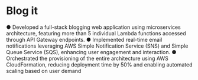 <!--- The following README.md sample file was adapted from https://gist.github.com/PurpleBooth/109311bb0361f32d87a2#file-readme-template-md by Gabriella Mosquera for academic use ---> 

# Blog it
● Developed a full-stack blogging web application using microservices architecture, featuring more than 5 individual Lambda
functions accessed through API Gateway endpoints.
● Implemented real-time email notifications leveraging AWS Simple Notification Service (SNS) and Simple Queue Service
(SQS), enhancing user engagement and interaction.
● Orchestrated the provisioning of the entire architecture using AWS CloudFormation, reducing deployment time by 50% and
enabling automated scaling based on user demand
